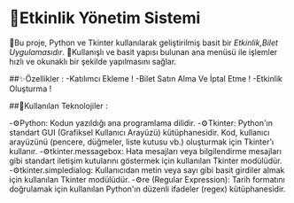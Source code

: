 # 🧠Etkinlik Yönetim Sistemi 
 📜Bu proje, Python ve Tkinter kullanılarak geliştirilmiş basit bir *Etkinlik,Bilet Uygulamasıdır*.
 💪Kullanışlı ve basit yapısı bulunan ana menüsü ile işlemler hızlı ve okunaklı bir şekilde yapılmasını sağlar. 


 ##✨Özellikler : 
 -Katılımcı Ekleme !
 -Bilet Satın Alma Ve İptal Etme !
 -Etkinlik Oluşturma !


 ##🎉Kullanılan Teknolojiler : 

-⚙Python: Kodun yazıldığı ana programlama dilidir.
-⚙Tkinter: Python'ın standart GUI (Grafiksel Kullanıcı Arayüzü) kütüphanesidir. Kod, kullanıcı arayüzünü (pencere, düğmeler, liste kutusu vb.) oluşturmak için Tkinter'ı kullanır.
-⚙tkinter.messagebox: Hata mesajları veya bilgilendirme mesajları gibi standart iletişim kutularını göstermek için kullanılan Tkinter modülüdür.
-⚙tkinter.simpledialog: Kullanıcıdan metin veya sayı gibi basit girdiler almak için kullanılan Tkinter modülüdür.
-⚙re (Regular Expression): Tarih formatını doğrulamak için kullanılan Python'ın düzenli ifadeler (regex) kütüphanesidir.
